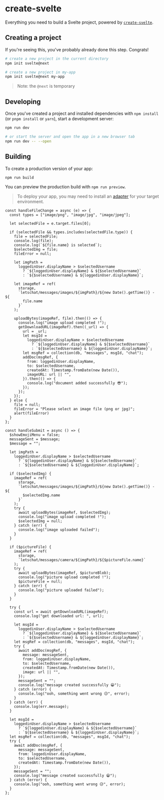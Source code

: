 # create-svelte

Everything you need to build a Svelte project, powered by [`create-svelte`](https://github.com/sveltejs/kit/tree/master/packages/create-svelte).

## Creating a project

If you're seeing this, you've probably already done this step. Congrats!

```bash
# create a new project in the current directory
npm init svelte@next

# create a new project in my-app
npm init svelte@next my-app
```

> Note: the `@next` is temporary

## Developing

Once you've created a project and installed dependencies with `npm install` (or `pnpm install` or `yarn`), start a development server:

```bash
npm run dev

# or start the server and open the app in a new browser tab
npm run dev -- --open
```

## Building

To create a production version of your app:

```bash
npm run build
```

You can preview the production build with `npm run preview`.

> To deploy your app, you may need to install an [adapter](https://kit.svelte.dev/docs/adapters) for your target environment.

``` 
const handleFileChange = async (e) => {
  const types = ["image/png", "image/jpg", "image/jpeg"];

  let selectedFile = e.target.files[0];

  if (selectedFile && types.includes(selectedFile.type)) {
    file = selectedFile;
    console.log(file);
    console.log(`${file.name} is selected`);
    $selectedImg = file;
    fileError = null;

    let imgPath =
      loggedinUser.displayName > $selectedUsername
        ? `${loggedinUser.displayName} & ${$selectedUsername}`
        : `${$selectedUsername} & ${loggedinUser.displayName}`;

    let imageRef = ref(
      storage,
      `letschat/messages/images/${imgPath}/${new Date().getTime()} - ${
        file.name
      }`
    );

    uploadBytes(imageRef, file).then(() => {
      console.log("image upload completed !");
      getDownloadURL(imageRef).then((_url) => {
        url = _url;
        let msgId =
          loggedinUser.displayName > $selectedUsername
            ? `${loggedinUser.displayName} & ${$selectedUsername}`
            : `${$selectedUsername} & ${loggedinUser.displayName}`;
        let msgRef = collection(db, "messages", msgId, "chat");
        addDoc(msgRef, {
          from: loggedinUser.displayName,
          to: $selectedUsername,
          createdAt: Timestamp.fromDate(new Date()),
          imageURL: url || "",
        }).then(() => {
          console.log("document added successfully 😎");
        });
      });
    });
  } else {
    file = null;
    fileError = "Please select an image file (png or jpg)";
    alert(fileError)
  }
}; 

const handleSubmit = async () => {
  $showEmojiMenu = false;
  messageSent = $message;
  $message = "";

  let imgPath =
    loggedinUser.displayName > $selectedUsername
      ? `${loggedinUser.displayName} & ${$selectedUsername}`
      : `${$selectedUsername} & ${loggedinUser.displayName}`;

  if ($selectedImg) {
    imageRef = ref(
      storage,
      `letschat/messages/images/${imgPath}/${new Date().getTime()} - ${
        $selectedImg.name
      }`
    );
    try {
      await uploadBytes(imageRef, $selectedImg);
      console.log("image upload completed !");
      $selectedImg = null;
    } catch (err) {
      console.log("image uploaded failed");
    }
  }

  if ($pictureFile) {
    imageRef = ref(
      storage,
      `letschat/messages/camera/${imgPath}/${$pictureFile.name}`
    );
    try {
      await uploadBytes(imageRef, $pictureBlob);
      console.log("picture upload completed !");
      $pictureFile = null;
    } catch (err) {
      console.log("picture uploaded failed");
    }
  }

  try {
    const url = await getDownloadURL(imageRef);
    console.log("get downloaded url: ", url);

    let msgId =
      loggedinUser.displayName > $selectedUsername
        ? `${loggedinUser.displayName} & ${$selectedUsername}`
        : `${$selectedUsername} & ${loggedinUser.displayName}`;
    let msgRef = collection(db, "messages", msgId, "chat");
    try {
      await addDoc(msgRef, {
        message: messageSent,
        from: loggedinUser.displayName,
        to: $selectedUsername,
        createdAt: Timestamp.fromDate(new Date()),
        image: url || "",
      });
      messageSent = "";
      console.log("message created successfully 😁");
    } catch (error) {
      console.log("ooh, something went wrong 😥", error);
    }
  } catch (err) {
    console.log(err.message);
  }

  let msgId =
    loggedinUser.displayName > $selectedUsername
      ? `${loggedinUser.displayName} & ${$selectedUsername}`
      : `${$selectedUsername} & ${loggedinUser.displayName}`;
  let msgRef = collection(db, "messages", msgId, "chat");
  try {
    await addDoc(msgRef, {
      message: messageSent,
      from: loggedinUser.displayName,
      to: $selectedUsername,
      createdAt: Timestamp.fromDate(new Date()),
    });
    messageSent = "";
    console.log("message created successfully 😁");
  } catch (error) {
    console.log("ooh, something went wrong 😥", error);
  }
};
```
